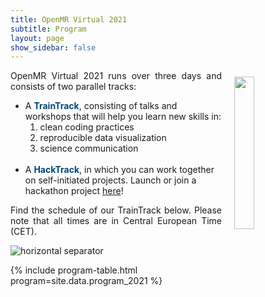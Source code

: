 ```yaml
---
title: OpenMR Virtual 2021
subtitle: Program
layout: page
show_sidebar: false
---
```


<style>
.img1 {
    width: 25%;
    height: auto;
    display: inline-block;
    }
</style>

<img class="img1" style="float: right;" src="../../assets/ext_images/2020/interaction.jpg" width="560" height="560" vspace="10px" hspace="20px">

 <p align=" justify">OpenMR Virtual 2021 runs over three days and consists of two parallel tracks:</p>
 <ul>
    <li>A <b style="color:#004777">TrainTrack</b>, consisting of talks and workshops that will help you learn new skills in:
        <ol>
            <li>clean coding practices</li>
            <li>reproducible data visualization</li>
            <li>science communication</li><br>
        </ol>
    </li>
    <li>A <b style="color:#004777">HackTrack</b>, in which you can work together on self-initiated projects. Launch or join a hackathon project <a href="https://github.com/OpenMRBenelux/openmrb2021-hackathon" target="_blank">here</a>!
    </li>
 </ul>
 
<p align=" justify">Find the schedule of our TrainTrack below. Please note that all times are in Central European Time (CET).</p>

<img class="img-separator" src="{{ site.baseurl }}/assets/ext_images/2020/post_separator.png" alt="horizontal separator" />

{% include program-table.html program=site.data.program_2021 %}
